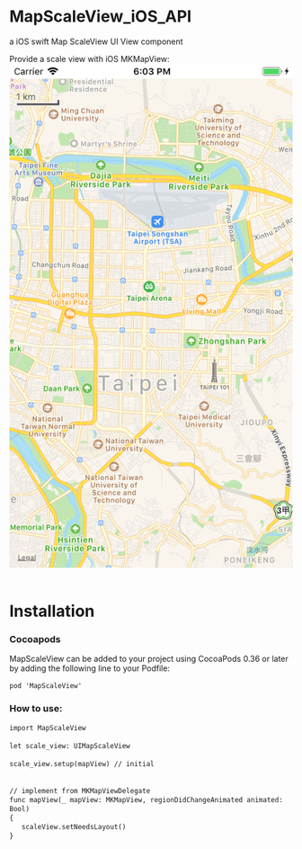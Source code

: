 # MapScaleView_iOS_API

a iOS swift Map ScaleView UI View component 

Provide a scale view with iOS MKMapView:<br>
![avatar](/rm_res/cut1.png)<br><br>


# Installation

### Cocoapods
MapScaleView can be added to your project using CocoaPods 0.36 or later by adding the following line to your Podfile:
```
pod 'MapScaleView'
```


### How to use:

```
import MapScaleView

let scale_view: UIMapScaleView

scale_view.setup(mapView) // initial 


// implement from MKMapViewDelegate
func mapView(_ mapView: MKMapView, regionDidChangeAnimated animated: Bool)
{
   scaleView.setNeedsLayout()
}
```
